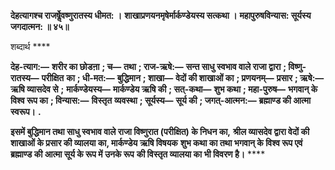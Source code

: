 **देहत्यागश्च राजर्षेॢवष्णुरातस्य धीमत: ।** **शाखाप्रणयनमृषेर्मार्कण्डेयस्य सत्कथा ।** **महापुरुषविन्यास: सूर्यस्य जगदात्मन: ॥ ४५॥** 

शब्दार्थ **** 

**देह-त्याग:—** **शरीर का छोडऩा** **; च—** **तथा** **; राज-ऋषे:—** **सन्त साधु स्वभाव वाले राजा द्वारा** **; विष्णु-रातस्य—** **परीक्षित** **का** **; धी-मत:—** **बुद्धिमान** **; शाखा—** **वेदों की शाखाओं का** **; प्रणयनम्—** **प्रसार** **; ऋषे:—** **ऋषि व्यासदेव से** **;** **मार्कण्डेयस्य—** **मार्कण्डेय ऋषि की** **; सत्-कथा—** **शुभ कथा** **; महा-पुरुष—** **भगवान् के विश्व रूप का** **; विन्यास:—** **विस्तृत** **व्यवस्था** **; सूर्यस्य—** **सूर्य की** **; जगत्-आत्मन:—** **ब्रह्माण्ड की आत्मा स्वरूप।** **.** 

**इसमें बुद्धिमान तथा साधु स्वभाव वाले राजा विष्णुरात (परीक्षित) के निधन का,** **श्रील व्यासदेव द्वारा वेदों की शाखाओं के प्रसार की व्यालया का, मार्कण्डेय ऋषि विषयक** **शुभ कथा का तथा भगवान् के विश्व रूप एवं ब्रह्माण्ड की आत्मा सूर्य के रूप में उनके रूप** **की विस्तृत व्यालया का भी विवरण है।** **** 